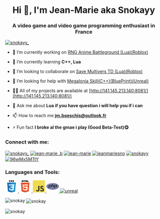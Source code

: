 <h1 align="center">Hi 👋, I'm Jean-Marie aka Snokayy</h1>
<h3 align="center">A video game and video game programming enthusiast in France</h3>

<p align="left"> <a href="https://twitter.com/snokayy_" target="blank"><img src="https://img.shields.io/twitter/follow/snokayy_?logo=twitter&style=for-the-badge" alt="snokayy_" /></a> </p>

- 🔭 I’m currently working on [RNG Anime Battleground (Lua)(Roblox)](http://141.145.213.140:8081/RAB/)

- 🌱 I’m currently learning **C++, Lua**

- 👯 I’m looking to collaborate on [Save Multivers TD (Lua)(Roblox)](http://141.145.213.140:8081/SMTD/)

- 🤝 I’m looking for help with [Megalonia Skill(C++)(BluePrint)(Unreal)](http://141.145.213.140:8081/MS/)

- 👨‍💻 All of my projects are available at [http://141.145.213.140:8081/](http://141.145.213.140:8081/)

- 💬 Ask me about **Lua if you have question i will help you if i can**

- 📫 How to reach me **jm.boeschis@outlook.fr**

- ⚡ Fun fact **I broke al the gmae i play (Good Beta-Test)😋**

<h3 align="left">Connect with me:</h3>
<p align="left">
<a href="https://twitter.com/snokayy_" target="blank"><img align="center" src="https://raw.githubusercontent.com/rahuldkjain/github-profile-readme-generator/master/src/images/icons/Social/twitter.svg" alt="snokayy_" height="30" width="40" /></a>
<a href="https://linkedin.com/in/jean-marie .b" target="blank"><img align="center" src="https://raw.githubusercontent.com/rahuldkjain/github-profile-readme-generator/master/src/images/icons/Social/linked-in-alt.svg" alt="jean-marie .b" height="30" width="40" /></a>
<a href="https://stackoverflow.com/users/jean-marie" target="blank"><img align="center" src="https://raw.githubusercontent.com/rahuldkjain/github-profile-readme-generator/master/src/images/icons/Social/stack-overflow.svg" alt="jean-marie" height="30" width="40" /></a>
<a href="https://instagram.com/jeanmariesno" target="blank"><img align="center" src="https://raw.githubusercontent.com/rahuldkjain/github-profile-readme-generator/master/src/images/icons/Social/instagram.svg" alt="jeanmariesno" height="30" width="40" /></a>
<a href="https://www.youtube.com/c/snokayy6709" target="blank"><img align="center" src="https://raw.githubusercontent.com/rahuldkjain/github-profile-readme-generator/master/src/images/icons/Social/youtube.svg" alt="snokayy" height="30" width="40" /></a>
<a href="https://discord.gg/96wMx5MTtY" target="blank"><img align="center" src="https://raw.githubusercontent.com/rahuldkjain/github-profile-readme-generator/master/src/images/icons/Social/discord.svg" alt="96wMx5MTtY" height="30" width="40" /></a>
</p>

<h3 align="left">Languages and Tools:</h3>
<p align="left"> <a href="https://www.w3schools.com/css/" target="_blank" rel="noreferrer"> <img src="https://raw.githubusercontent.com/devicons/devicon/master/icons/css3/css3-original-wordmark.svg" alt="css3" width="40" height="40"/> </a> <a href="https://www.w3.org/html/" target="_blank" rel="noreferrer"> <img src="https://raw.githubusercontent.com/devicons/devicon/master/icons/html5/html5-original-wordmark.svg" alt="html5" width="40" height="40"/> </a> <a href="https://developer.mozilla.org/en-US/docs/Web/JavaScript" target="_blank" rel="noreferrer"> <img src="https://raw.githubusercontent.com/devicons/devicon/master/icons/javascript/javascript-original.svg" alt="javascript" width="40" height="40"/> </a> <a href="https://www.php.net" target="_blank" rel="noreferrer"> <img src="https://raw.githubusercontent.com/devicons/devicon/master/icons/php/php-original.svg" alt="php" width="40" height="40"/> </a> <a href="https://unrealengine.com/" target="_blank" rel="noreferrer"> <img src="https://raw.githubusercontent.com/kenangundogan/fontisto/036b7eca71aab1bef8e6a0518f7329f13ed62f6b/icons/svg/brand/unreal-engine.svg" alt="unreal" width="40" height="40"/> </a> </p>

<p><img align="left" src="https://github-readme-stats.vercel.app/api/top-langs?username=snokay&show_icons=true&locale=en&layout=compact" alt="snokay" /></p>

<p>&nbsp;<img align="center" src="https://github-readme-stats.vercel.app/api?username=snokay&show_icons=true&locale=en" alt="snokay" /></p>

<p><img align="center" src="https://github-readme-streak-stats.herokuapp.com/?user=snokay&" alt="snokay" /></p>

